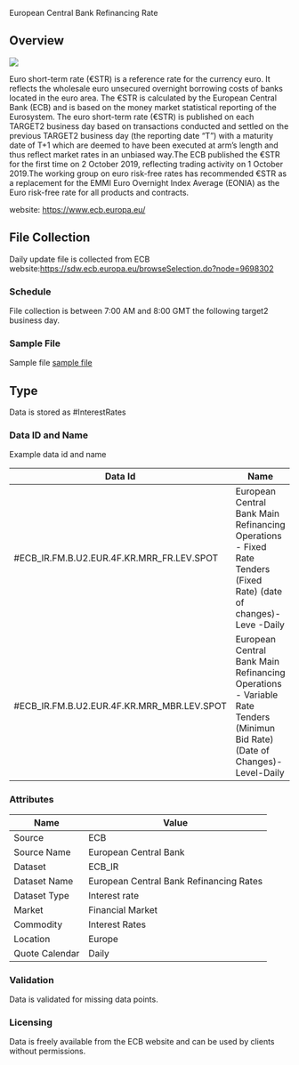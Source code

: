 European Central Bank Refinancing Rate

## Overview

![](/img/data/ecb.png)

Euro short-term rate (€STR) is a reference rate for the currency euro. It  reflects the wholesale euro unsecured overnight borrowing costs of banks located in the euro area. The €STR is calculated by the European Central Bank (ECB) and is based on the money market statistical reporting of the Eurosystem. The euro short-term rate (€STR) is published on each TARGET2 business day based on transactions conducted and settled on the previous TARGET2 business day (the reporting date “T”) with a maturity date of T+1 which are deemed to have been executed at arm’s length and thus reflect market rates in an unbiased way.The ECB published the €STR for the first time on 2 October 2019, reflecting trading activity on 1 October 2019.The working group on euro risk-free rates has recommended €STR as a replacement for the EMMI Euro Overnight Index Average (EONIA) as the Euro risk-free rate for all products and contracts.

website: https://www.ecb.europa.eu/

## File Collection

Daily update file is collected from ECB website:https://sdw.ecb.europa.eu/browseSelection.do?node=9698302   

### Schedule

File collection is between 7:00 AM and 8:00 GMT the following target2 business day.

### Sample File

Sample file [sample file](pathname://../../static/file-samples/ecb_ir_inputfile.xml)

## Type

Data is stored as #InterestRates

### Data ID and Name

Example data id and name

|**Data Id**|**Name**|
|-|-|
|#ECB_IR.FM.B.U2.EUR.4F.KR.MRR_FR.LEV.SPOT|European Central Bank Main Refinancing Operations - Fixed Rate Tenders (Fixed Rate) (date of changes)-Leve -Daily|
|#ECB_IR.FM.B.U2.EUR.4F.KR.MRR_MBR.LEV.SPOT|European Central Bank Main Refinancing Operations - Variable Rate Tenders (Minimun Bid Rate) (Date of Changes)-Level-Daily|

### Attributes

|Name|Value|
|-|-|
|Source|ECB|
|Source Name|European Central Bank|
|Dataset|ECB_IR|
|Dataset Name|European Central Bank Refinancing Rates|
|Dataset Type|Interest rate|
|Market|Financial Market|
|Commodity|Interest Rates|
|Location|Europe|
|Quote Calendar|Daily||

### Validation

Data is validated for missing data points.

### Licensing

Data is freely available from the ECB website and can be used by clients without permissions.